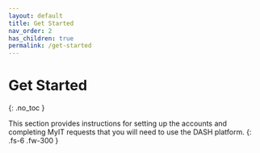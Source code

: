 ```yaml
---
layout: default
title: Get Started
nav_order: 2
has_children: true
permalink: /get-started
---
```


# Get Started
{: .no_toc }

This section provides instructions for setting up the accounts and completing MyIT 
requests that you will need to use the DASH platform.
{: .fs-6 .fw-300 }
